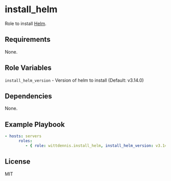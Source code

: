 # install_helm

Role to install [Helm](https://helm.sh/).

## Requirements

None.

## Role Variables

`install_helm_version` - Version of helm to install (Default: v3.14.0)

## Dependencies

None.

## Example Playbook

```yaml
- hosts: servers
      roles:
         - { role: wittdennis.install_helm, install_helm_version: v3.14.0 }
```

## License

MIT

